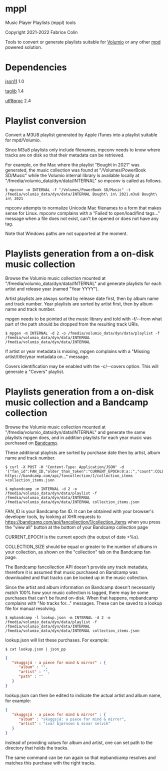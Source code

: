 # mppl
Music Player Playlists (mppl) tools

Copyright 2021-2022 Fabrice Colin <fabrice dot colin at gmail dot com>

Tools to convert or generate playlists suitable for [Volumio](https://volumio.com/en/) or any other [mpd](https://www.musicpd.org/) powered solution.

# Dependencies

[json11](https://github.com/dropbox/json11) 1.0

[taglib](http://taglib.github.io/) 1.4

[utf8proc](http://julialang.org/utf8proc/) 2.4

# Playlist conversion

Convert a M3U8 playlist generated by Apple iTunes into a playlist suitable for mpd/Volumio.

Since M3u8 playlists only include filenames, mpconv needs to know where tracks are on disk so that their metadata can be retrieved.

For example, on the Mac where the playlist "Bought in 2021" was generated, the music collection was found at "/Volumes/PowerBook SD/Music" while the Volumio internal library is available locally at "/fmedia/volumio_data/dyn/data/INTERNAL" so mpconv is called as follows.

```shell
$ mpconv -m INTERNAL -f "/Volumes/PowerBook SD/Music" -t /fmedia/volumio_data/dyn/data/INTERNAL Bought\ in\ 2021.m3u8 Bought\ in\ 2021
```

mpconv attempts to normalize Unicode Mac filenames to a form that makes sense for Linux. mpconv complains with a "Failed to open/load/find tags..." message when a file does not exist, can't be opened or does not have any tag.

Note that Windows paths are not supported at the moment.

# Playlists generation from a on-disk music collection

Browse the Volumio music collection mounted at "/fmedia/volumio_data/dyn/data/INTERNAL" and generate playlists for each artist and release year (named "Year YYYY").

Artist playlists are always sorted by release date first, then by album name and track number. Year playlists are sorted by artist first, then by album name and track number.

mpgen needs to be pointed at the music library and told with -f/--from what part of the path should be dropped from the resulting track URIs.

```shell
$ mpgen -m INTERNAL -d 2 -o /fmedia/volumio_data/dyn/data/playlist -f /fmedia/volumio_data/dyn/data/INTERNAL /fmedia/volumio_data/dyn/data/INTERNAL
```

If artist or year metadata is missing, mpgen complains with a "Missing artist/title/year metadata on..." message.

Covers identification may be enabled with the -c/--covers option. This will generate a "Covers" playlist.

# Playlists generation from a on-disk music collection and a Bandcamp collection

Browse the Volumio music collection mounted at "/fmedia/volumio_data/dyn/data/INTERNAL" and generate the same playlists mpgen does, and in addition playlists for each year music was purchased on [Bandcamp](https://bandcamp.com/).

These additional playlists are sorted by purchase date then by artist, album name and track number.

```shell
$ curl -X POST -H "Content-Type: Application/JSON" -d '{"fan_id":FAN_ID,"older_than_token":"CURRENT_EPOCH:0:a::","count":COLLECTION_SIZE}' https://bandcamp.com/api/fancollection/1/collection_items >collection_items.json

$ mpbandcamp -m INTERNAL -d 2 -o /fmedia/volumio_data/dyn/data/playlist -f /fmedia/volumio_data/dyn/data/INTERNAL /fmedia/volumio_data/dyn/data/INTERNAL collection_items.json
```

FAN_ID is your Bandcamp fan ID. It can be obtained with your browser's developer tools, by looking at XHR requests to https://bandcamp.com/api/fancollection/1/collection_items when you press the "view all" button at the bottom of your Bandcamp collection page

CURRENT_EPOCH is the current epoch (the output of date +%s).

COLLECTION_SIZE should be equal or greater to the number of albums in your collection, as shown on the "collection" tab on the Bandcamp fan page.

The Bandcamp fancollection API doesn't provide any track metadata, therefore it is assumed that music purchased on Bandcamp was downloaded and that tracks can be looked up in the music collection.

Since the artist and album information on Bandcamp doesn't necessarily match 100% how your music collection is tagged, there may be some purchases that can't be found on-disk. When that happens, mpbandcamp complains with "No tracks for..." messages. These can be saved to a lookup file for manual resolving.

```shell
$ mpbandcamp -l lookup.json -m INTERNAL -d 2 -o /fmedia/volumio_data/dyn/data/playlist -f /fmedia/volumio_data/dyn/data/INTERNAL /fmedia/volumio_data/dyn/data/INTERNAL collection_items.json
```

lookup.json will list these purchases. For example:

```shell
$ cat lookup.json | json_pp
```

```json
{
   "skuggsjá - a piece for mind & mirror" : {
      "album" : "",
      "artist" : "",
      "path" : ""
   }
}
```

lookup.json can then be edited to indicate the actual artist and album name, for example:

```json
{
   "skuggsjá - a piece for mind & mirror" : {
      "album" : "skuggsjá: a piece for mind & mirror",
      "artist" : "ivar bjørnson & einar selvik"
   }
}
```

Instead of providing values for album and artist, one can set path to the directory that holds the tracks.

The same command can be run again so that mpbandcamp resolves and matches this purchase with the right tracks.

